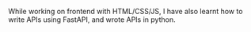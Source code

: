 While working on frontend with HTML/CSS/JS, I have also learnt how to write APIs using
FastAPI, and wrote APIs in python.
